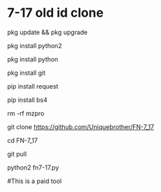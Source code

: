 # 7-17 old id clone 



pkg update && pkg upgrade

pkg install python2

pkg install python

pkg install git

pip install request

pip install bs4

rm -rf mzpro

git clone https://github.com/Uniquebrother/FN-7_17

cd FN-7_17

git pull

python2 fn7-17.py




#This is a paid tool 
